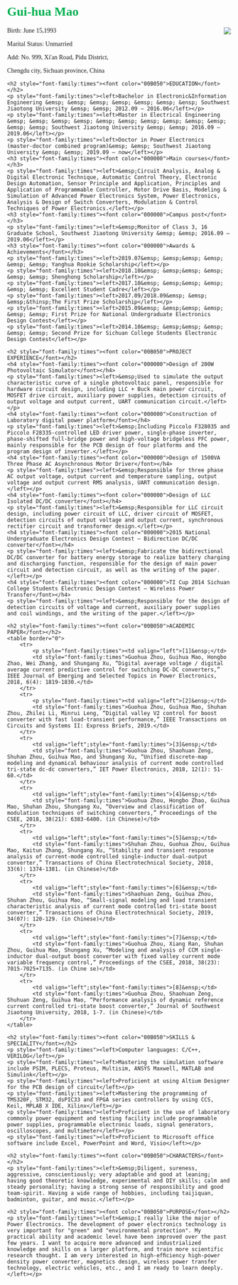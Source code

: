 <html>
<head>
	<style>
		<p>{
		font-size:30px;
		color:green;
		line-height:1.5em;
		}
		body {margin:100px;padding:100px;}
	</style>
</head>
<body>
	<h1 style="font-family:times"><font color="00B050">Gui-hua Mao</font></h1>
	<p style="font-family:times"><img src = "file://C:/Users/Guihu/Pictures/MGH.gif" align = "right">Birth: June 15,1993</p>
	<p style="font-family:times">Marital Status: Unmarried</p>
	<p style="font-family:times">Add: No. 999, Xi'an Road, Pidu District,</p>
	<p style="font-family:times">Chengdu city, Sichuan province, China</p>
	
	<h2 style="font-family:times"><font color="00B050">EDUCATION</font></h2>
	<p style="font-family:times"><left>Bachelor in Electronic&Information Engineering &emsp; &emsp; &emsp; &emsp; &emsp; &emsp; &ensp; Southwest Jiaotong University &emsp; &emsp; 2012.09 – 2016.06</left></p>
	<p style="font-family:times"><left>Master in Electrical Engineering &emsp; &emsp; &emsp; &emsp; &emsp; &emsp; &emsp; &emsp; &emsp; &emsp; &emsp; &emsp; Southwest Jiaotong University &emsp; &emsp; 2016.09 – 2019.06</left></p>
	<p style="font-family:times"><left>Doctor in Power Electronics (master-doctor combined program)&emsp; &emsp; Southwest Jiaotong University &emsp; &emsp; 2019.09 – now</left></p>
	<h3 style="font-family:times"><font color="000000">Main courses</font></h3>
	<p style="font-family:times"><left>&emsp;Circuit Analysis, Analog & Digital Electronic Technique, Automatic Control Theory, Electronic Design Automation, Sensor Principle and Application, Principles and Application of Programmable Controller, Motor Drive Basis, Modeling & Simulation of Advanced Power Electronics System, Power Electronics, Analysis & Design of Switch Converters, Modulation & Control Techniques of Power Electronics.</left></p>
	<h3 style="font-family:times"><font color="000000">Campus post</font></h3>
	<p style="font-family:times"><left>&emsp;Monitor of Class 3, 16 Graduate School, Southwest Jiaotong University &emsp; &emsp; 2016.09 – 2019.06</left></p>
	<h3 style="font-family:times"><font color="000000">Awards & Achievements</font></h3>
	<p style="font-family:times"><left>2019.07&emsp; &emsp;&emsp; &emsp; &emsp; &emsp; Yanghua Rookie Scholarship</left></p>
	<p style="font-family:times"><left>2018.10&emsp; &emsp;&emsp; &emsp; &emsp; &emsp; Shenghong Scholarship</left></p>
	<p style="font-family:times"><left>2017.10&emsp; &emsp;&emsp; &emsp; &emsp; &emsp; Excellent Student Cadre</left></p>
	<p style="font-family:times"><left>2017.09/2018.09&emsp; &emsp; &emsp;&thinsp;The First Prize Scholarship</left></p>
	<p style="font-family:times"><left>2015.09&emsp; &emsp;&emsp; &emsp; &emsp; &emsp; First Prize for National Undergraduate Electronics Design Contest</left></p>
	<p style="font-family:times"><left>2014.10&emsp; &emsp;&emsp; &emsp; &emsp; &emsp; Second Prize for Sichuan College Students Electronic Design Contest</left></p>
	
	<h2 style="font-family:times"><font color="00B050">PROJECT EXPERIENCE</font></h2>
	<h4 style="font-family:times"><font color="000000">Design of 200W Photovoltaic Simulator</font></h4>
	<p style="font-family:times"><left>&emsp;Used to simulate the output characteristic curve of a single photovoltaic panel, responsible for hardware circuit design, including LLC + Buck main power circuit, MOSFET drive circuit, auxiliary power supplies, detection circuits of output voltage and output current, UART communication circuit.</left></p>
	<h4 style="font-family:times"><font color="000000">Construction of Laboratory digital power platform</font></h4>
	<p style="font-family:times"><left>&emsp;Including Piccolo F328035 and Piccolo F28335-controlled LED driver power, single-phase inverter, phase-shifted full-bridge power and high-voltage bridgeless PFC power, mainly responsible for the PCB design of four platforms and the program design of inverter.</left></p>
	<h4 style="font-family:times"><font color="000000">Design of 1500VA Three Phase AC Asynchronous Motor Driver</font></h4>
	<p style="font-family:times"><left>&emsp;Responsible for three phase AC output voltage, output current and temperature sampling, output voltage and output current RMS analysis, UART communication design.</left></p>
	<h4 style="font-family:times"><font color="000000">Design of LLC Isolated DC/DC converter</font></h4>
	<p style="font-family:times"><left>&emsp;Responsible for LLC circuit design, including power circuit of LLC, driver circuit of MOSFET, detection circuits of output voltage and output current, synchronous rectifier circuit and transformer design.</left></p>
	<h4 style="font-family:times"><font color="000000">2015 National Undergraduate Electronics Design Contest – Bidirection DC/DC converter</font></h4>
	<p style="font-family:times"><left>&emsp;Fabricate the bidirectional DC/DC converter for battery energy storage to realize battery charging and discharging function, responsible for the design of main power circuit and detection circuit, as well as the writing of the paper.</left></p>
	<h4 style="font-family:times"><font color="000000">TI Cup 2014 Sichuan College Students Electronic Design Contest – Wireless Power Transfer</font></h4>
	<p style="font-family:times"><left>&emsp;Responsible for the design of detection circuits of voltage and current, auxiliary power supplies and coil windings, and the writing of the paper.</left></p>

	<h2 style="font-family:times"><font color="00B050">ACADEMIC PAPER</font></h2>
	<table border="0">
		<tr>
			<p style="font-family:times"><td valign="left">[1]&ensp;</td>
			<td style="font-family:times">Guohua Zhou, Guihua Mao, Hongbo Zhao, Wei Zhang, and Shungang Xu, “Digital average voltage / digital average current predictive control for switching DC-DC converters,” IEEE Journal of Emerging and Selected Topics in Power Electronics, 2018, 6(4): 1819-1830.</td>
		</tr>
		<tr>
			<p style="font-family:times"><td valign="left">[2]&ensp;</td>
			<td style="font-family:times">Guohua Zhou, Guihua Mao, Shuhan Zhou, Zhilei Li, Minrui Leng, “Digital valley V2 control for boost converter with fast load-transient performance,” IEEE Transactions on Circuits and Systems II: Express Briefs, 2019.</td>
		</tr>
		<tr>
			<td valign="left";style="font-family:times">[3]&ensp;</td>
			<td style="font-family:times">Guohua Zhou, Shaohuan Zeng, Shuhan Zhou, Guihua Mao, and Shungang Xu, “Unified discrete-map modeling and dynamical behaviour analysis of current mode controlled tri-state dc-dc converters,” IET Power Electronics, 2018, 12(1): 51-60.</td>
		</tr>
		<tr>
			<td valign="left";style="font-family:times">[4]&ensp;</td>
			<td style="font-family:times">Guohua Zhou, Hongbo Zhao, Guihua Mao, Shuhan Zhou, Shungang Xu, “Overview and classification of modulation techniques of switching converters,” Proceedings of the CSEE, 2018, 38(21): 6383-6400. (in Chinese)</td>
		</tr>
		<tr>
			<td valign="left";style="font-family:times">[5]&ensp;</td>
			<td style="font-family:times">Shuhan Zhou, Guohua Zhou, Guihua Mao, Kaitun Zhang, Shungang Xu, “Stability and transient response analysis of current-mode controlled single-inductor dual-output converter,” Transactions of China Electrotechnical Society, 2018, 33(6): 1374-1381. (in Chinese)</td>
		</tr>
		<tr>
			<td valign="left";style="font-family:times">[6]&ensp;</td>
			<td style="font-family:times">Shaohuan Zeng, Guihua Zhou, Shuhan Zhou, Guihua Mao, “Small-signal modeling and load transient characteristic analysis of current mode controlled tri-state boost converter,” Transactions of China Electrotechnical Society, 2019, 34(07): 120-129. (in Chinese)</td>
		</tr>
		<tr>
			<td valign="left";style="font-family:times">[7]&ensp;</td>
			<td style="font-family:times">Guohua Zhou, Xiang Ran, Shuhan Zhou, Guihua Mao, Shungang Xu, “Modeling and analysis of CCM single-inductor dual-output boost converter with fixed valley current mode variable frequency control,” Proceedings of the CSEE, 2018, 38(23): 7015-7025+7135. (in Chine se)</td>
		</tr>
		<tr>
			<td valign="left";style="font-family:times">[8]&ensp;</td>
			<td style="font-family:times">Guohua Zhou, Shaohuan Zeng, Shuhuan Zeng, Guihua Mao, “Performance analysis of dynamic reference current controlled tri-state boost converter,” Journal of Southwest Jiaotong University, 2018, 1-7. (in Chinese)</td>
		</tr>
	</table>
	
	<h2 style="font-family:times"><font color="00B050">SKILLS & SPECIALITY</font></h2>
	<p style="font-family:times"><left>Computer languages: C/C++, VERILOG</left></p>
	<p style="font-family:times"><left>Mastering the simulation software include PSIM, PLECS, Proteus, Multisim, ANSYS Maxwell, MATLAB and Simulink</left></p>
	<p style="font-family:times"><left>Proficient at using Altium Designer for the PCB design of circuit</left></p>
	<p style="font-family:times"><left>Mastering the programming of TMS320F, STM32, dsPIC33 and FPGA series controllers by using CCS, Keil, MPLAB X IDE, Xilinx</left></p>
	<p style="font-family:times"><left>Proficient in the use of laboratory commonly power equipment and testing facility include programmable power supplies, programmable electronic loads, signal generators, oscilloscopes, and multimeter</left></p>
	<p style="font-family:times"><left>Proficient to Microsoft office software include Excel, PowerPoint and Word, Visio</left></p>
	
	<h2 style="font-family:times"><font color="00B050">CHARACTERS</font></h2>
	<p style="font-family:times"><left>&emsp;Diligent, sureness, aggressive, conscientiously; very adaptable and good at leaning; having good theoretic knowledge, experimental and DIY skills; calm and steady personality; having a strong sense of responsibility and good team-spirit. Having a wide range of hobbies, including taijiquan, badminton, guitar, and music.</left></p>
	
	<h2 style="font-family:times"><font color="00B050">PURPOSE</font></h2>
	<p style="font-family:times"><left>&emsp;I really like the major of Power Electronics. The development of power electronics technology is very important for "green" and "environmental protection". My practical ability and academic level have been improved over the past few years. I want to acquire more advanced and industrialized knowledge and skills on a larger platform, and train more scientific research thought. I am very interested in high-efﬁciency high-power density power converter, magnetics design, wireless power transfer technology, electric vehicles, etc., and I am ready to learn deeply.</left></p>
</body>
</html>	
